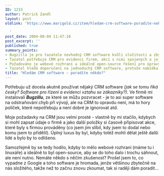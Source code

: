 ```yaml
---
ID: 1233
author: Patrick Zandl
layout: post
oldlink: 'https://www.marigold.cz/item/hledam-crm-software-poradite-nekdo

  '
post_date: 2004-08-04 11:47:10
post_excerpt: ''
published: true
summary_points:
- Bugzilla je pro tazatele nevhodný CRM software kvůli složitosti a zbytečným políčkům.
- Tazatel potřebuje CRM pro evidenci firem, akcí s nimi spojených a jejich přiřazení.
- Požadováno je webové rozhraní a ideálně open-source řešení pro úpravy.
- Tazatel hledá doporučení na jednoduchý CRM software, protože nabídka je příliš široká.
title: "Hledám CRM software – poradíte někdo?"
---
```


<p>
Potřebuju už docela akutně používat nějaký CRM software <em>(jak se tomu říká česky? Software pro řízení a evidenci vztahu se zákazníky?).</em> Ve firmě mi instalovali <strong><em>Bugzillu</em></strong>, ze které se můžu pozvracet - je to asi super software na odstraňování chyb při vývoji, ale na CRM to opravdu není, má to hory políček, které nepotřebuju a není dobré je ignorovat atd. </p>
<p>
Moje požadavky na CRM jsou velmi prosté - vlastně by mi stačilo, kdybych si mohl zapsat údaje o firmě a jako další položky si časově připisovat akce, které byly s firmou prováděny (co jsem jim slíbil, kdy jsem to dodal nebo komu jsem to přidělil). Úplný luxus by byl, kdyby totéž mohli dělat ještě další lidé a bylo by to odlišeno. </p>
<p>
Samozřejmě by se tedy hodilo, kdyby to mělo webové rozhraní (máme tu i linuxáře) a ideálně to byl open-source, aby se do toho dalo i trochu sáhnout, ale není nutno. Nemáte někdo s něčím zkušenost? Prošel jsem to, co vypadne z Google a toho software je hromada, jenže většinou zbytečně na nás složitého, takže než to začnu znovu zkoumat, tak si raději dám poradit...</p>